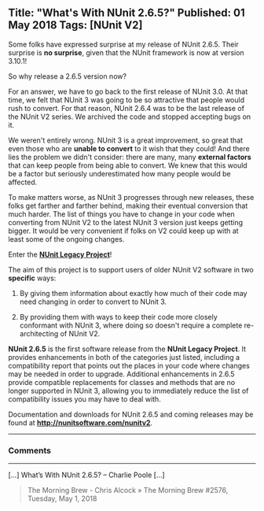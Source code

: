Title: "What's With NUnit 2.6.5?"
Published: 01 May 2018
Tags: [NUnit V2]
---
Some folks have expressed surprise at my release of NUnit 2.6.5. Their surprise is **no surprise**, given that the NUnit framework is now at version 3.10.1!

So why release a 2.6.5 version now?

For an answer, we have to go back to the first release of NUnit 3.0. At that time, we felt that NUnit 3 was going to be so attractive that people would rush to convert. For that reason, NUnit 2.6.4 was to be the last release of the NUnit V2 series. We archived the code and stopped accepting bugs on it.

We weren't entirely wrong. NUnit 3 is a great improvement, so great that even those who are **unable to convert** to it wish that they could! And there lies the problem we didn't consider: there are many, many **external factors** that can keep people from being able to convert. We knew that this would be a factor but seriously underestimated how many people would be affected.

To make matters worse, as NUnit 3 progresses through new releases, these folks get farther and farther behind, making their eventual conversion that much harder. The list of things you have to change in your code when converting from NUnit V2 to the latest NUnit 3 version just keeps getting bigger. It would be very convenient if folks on V2 could keep up with at least some of the ongoing changes.

Enter the **<a href="https://github.com/nunit-legacy">NUnit Legacy Project</a>**!

The aim of this project is to support users of older NUnit V2 software in two **specific** ways:

1. By giving them information about exactly how much of their code may need changing in order to convert to NUnit 3.

2. By providing them with ways to keep their code more closely conformant with NUnit 3, where doing so doesn't require a complete re-architecting of NUnit V2.

**NUnit 2.6.5** is the first software release from the **NUnit Legacy Project**. It provides enhancements in both of the categories just listed, including a compatibility report that points out the places in your code where changes may be needed in order to upgrade. Additional enhancements in 2.6.5 provide compatible replacements for classes and methods that are no longer supported in NUnit 3, allowing you to immediately reduce the list of compatibility issues you may have to deal with.

Documentation and downloads for NUnit 2.6.5 and coming releases may be found at **<a href="http://nunitsoftware.com/nunitv2">http://nunitsoftware.com/nunitv2</a>**.

---

### Comments

---

[&#8230;] What&#8217;s With NUnit 2.6.5? &#8211; Charlie Poole [&#8230;]
>The Morning Brew - Chris Alcock &raquo; The Morning Brew #2576, Tuesday, May 1, 2018
